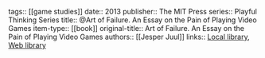 tags:: [[game studies]]
date:: 2013
publisher:: The MIT Press
series:: Playful Thinking Series
title:: @Art of Failure. An Essay on the Pain of Playing Video Games
item-type:: [[book]]
original-title:: Art of Failure. An Essay on the Pain of Playing Video Games
authors:: [[Jesper Juul]]
links:: [Local library](zotero://select/groups/2386895/items/6JXL4YAV), [Web library](https://www.zotero.org/groups/2386895/items/6JXL4YAV)
